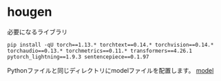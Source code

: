 # hougen
必要になるライブラリ

```
pip install -qU torch==1.13.* torchtext==0.14.* torchvision==0.14.* torchaudio==0.13.* torchmetrics==0.11.* transformers==4.26.1 pytorch_lightning==1.9.3 sentencepiece==0.1.97
```

Pythonファイルと同じディレクトリにmodelファイルを配置します。
[model](https://drive.google.com/drive/folders/17x8UWojVc14KituldRJ9rckg7pGDwERm?usp=share_link)
